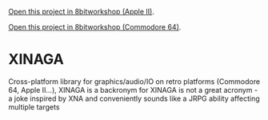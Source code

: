 [Open this project in 8bitworkshop (Apple II)](https://8bitworkshop.com/v3.10.0/?repo=seanwiththebeard%2FXINAGA&platform=apple2&file=XINAGA.c).

[Open this project in 8bitworkshop (Commodore 64)](https://8bitworkshop.com/v3.10.0/?repo=seanwiththebeard%2FXINAGA&platform=c64&file=XINAGA.c).

# XINAGA
Cross-platform library for graphics/audio/IO on retro platforms (Commodore 64, Apple II...), XINAGA is a backronym for XINAGA is not a great acronym - a joke inspired by XNA and conveniently sounds like a JRPG ability affecting multiple targets

